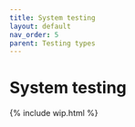 ```yaml
---
title: System testing
layout: default
nav_order: 5
parent: Testing types
---
```


# System testing

{% include wip.html %}